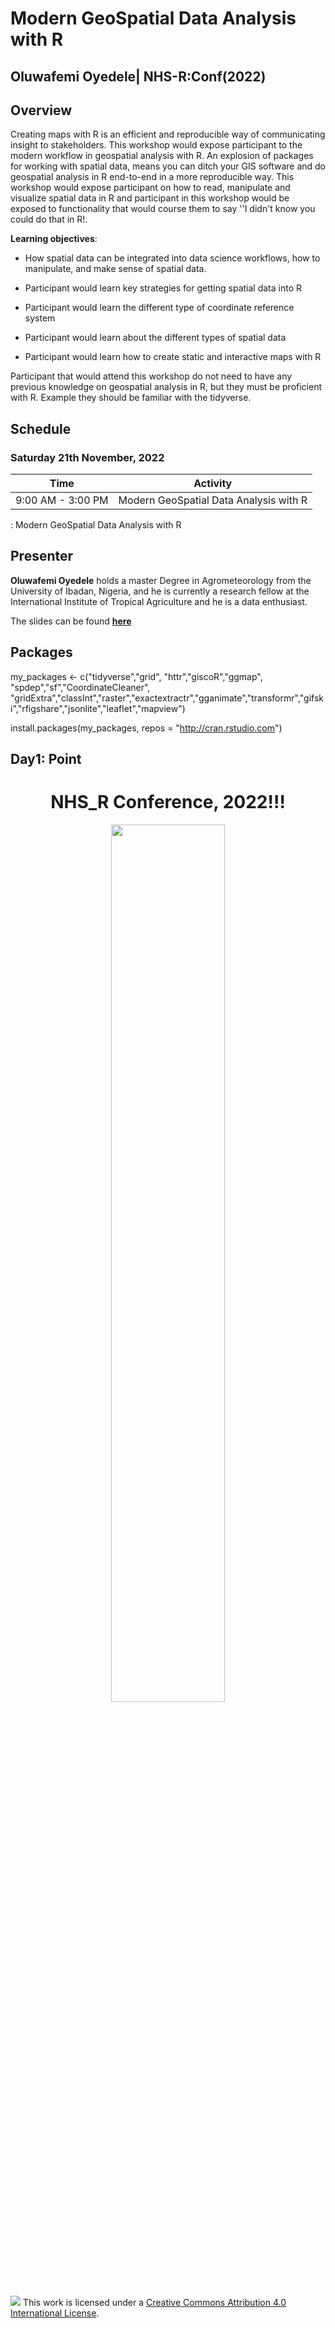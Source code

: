 # Modern GeoSpatial Data Analysis with R

## Oluwafemi Oyedele| NHS-R:Conf(2022)

## Overview

Creating maps with R is an efficient and reproducible way of communicating insight to stakeholders. This workshop would expose participant to the modern workflow in geospatial analysis with R. An explosion of packages for working with spatial data, means you can ditch your GIS software and do geospatial analysis in R end-to-end in a more reproducible way. This workshop would expose participant on how to read, manipulate and visualize spatial data in R and participant in this workshop would be exposed to functionality that would course them to say ''I didn't know you could do that in R!.

**Learning objectives**:

-   How spatial data can be integrated into data science workflows, how to manipulate, and make sense of spatial data.

-   Participant would learn key strategies for getting spatial data into R

-   Participant would learn the different type of coordinate reference system

-   Participant would learn about the different types of spatial data

-   Participant would learn how to create static and interactive maps with R

Participant that would attend this workshop do not need to have any previous knowledge on geospatial analysis in R, but they must be proficient with R. Example they should be familiar with the tidyverse.

## Schedule

### Saturday 21th November, 2022

| Time              | Activity                               |
|-------------------|----------------------------------------|
| 9:00 AM - 3:00 PM | Modern GeoSpatial Data Analysis with R |

: Modern GeoSpatial Data Analysis with R

## Presenter

**Oluwafemi Oyedele** holds a master Degree in Agrometeorology from the University of Ibadan, Nigeria, and he is currently a research fellow at the International Institute of Tropical Agriculture and he is a data enthusiast.

The slides can be found [**here**](https://bb1464.github.io/Modern-GeoSpatial-Data-Analysis-with-R/)

## Packages 
my_packages <- c("tidyverse","grid",
                 "httr","giscoR","ggmap",
                 "spdep","sf","CoordinateCleaner",
                 "gridExtra","classInt","raster","exactextractr","gganimate","transformr","gifski","rfigshare","jsonlite","leaflet","mapview")

install.packages(my_packages, repos = "http://cran.rstudio.com")



## Day1: Point

<h1 align="center"> NHS_R Conference, 2022!!! </h1>
  
  <p align="center">
    <img src="https://github.com/BB1464/Office-Hour/blob/master/Plot/NHSR.jp" width="60%">
      </p>
      

![](https://i.creativecommons.org/l/by/4.0/88x31.png) This work is licensed under a [Creative Commons Attribution 4.0 International License](https://creativecommons.org/licenses/by/4.0/).
